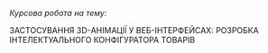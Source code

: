 *Курсова робота на тему:*

ЗАСТОСУВАННЯ 3D-АНІМАЦІЇ У ВЕБ-ІНТЕРФЕЙСАХ:
РОЗРОБКА ІНТЕЛЕКТУАЛЬНОГО КОНФІГУРАТОРА ТОВАРІВ
